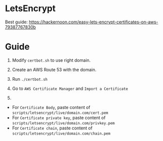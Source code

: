 # LetsEncrypt

Best guide: https://hackernoon.com/easy-lets-encrypt-certificates-on-aws-79387767830b

# Guide

1) Modify `certbot.sh` to use right domain.

2) Create an AWS Route 53 with the domain.

3) Run `./certbot.sh`

4) Go to `AWS Certificate Manager` and `Import a Certificate`

5)  
- For `Certificate Body`, paste content of `scripts/letsencrypt/live/domain.com/cert.pem`
- For `Certificate private key`, paste content of `scripts/letsencrypt/live/domain.com/privkey.pem`
- For `Certificate chain`, paste content of `scripts/letsencrypt/live/domain.com/chain.pem`
